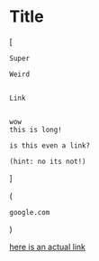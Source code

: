 # Title

[

    Super

    Weird


    Link


    wow
    this is long!

    is this even a link?

    (hint: no its not!)

]

(

    google.com

)

[here is an actual link](google.com)